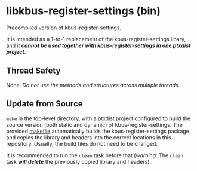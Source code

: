 # libkbus-register-settings (bin)

Precompiled version of kbus-register-settings.

It is intended as a 1-to-1 replacement of the kbus-register-settings libary,
and it ***cannot be used together with kbus-register-settings in one ptxdist project***.

## Thread Safety

None. *Do not use the methods and structures across multiple threads*.

## Update from Source

`make` in the top-level directory, with a ptxdist project configured to build the source version (both static and dynamic) of kbus-register-settings.
The provided [makefile](./Makefile) automatically builds the kbus-register-settings package and copies the library and headers into the correct locations in this repository.
Usually, the build files do not need to be changed.

It is recommended to run the `clean` task before that (*warning*: The `clean` task ***will delete*** the previously copied library and headers).

